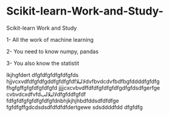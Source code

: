 # Scikit-learn-Work-and-Study-
Scikit-learn Work and Study 

1- All the work of machine learning

2- You need to know numpy, pandas

3- You also know the statistit      

lkjhgfdert
dfgfdfgfdfgfdfgfds
hjjvcxvdfdfgfdfgddfgfdfgfdfلالبلاdvfbvdcdvfbdfbgfddddfgfdfg
    fhgfgffgfgfdfgfdfgfd
jjjjcxcvbvdffdfdfgfdfgfdfgdfgfdsdfgerfge
cvbvdcxdfvfdلالبلالبdfgfddfgfdf
fdfgfdfgfgfdfgfdfgfdnbhjkjhjhbdfddsdfdfdfge
fgfdfgffgdcdsdsdfdfdfdfdertgewe
sdsddddfdd
dfgfdfg
